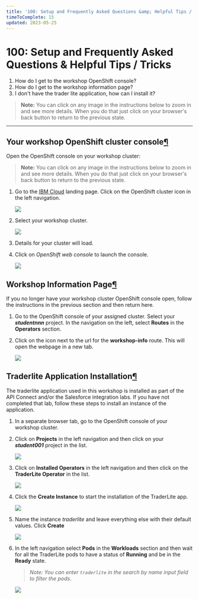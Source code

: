 ```yaml
---
title: '100: Setup and Frequently Asked Questions &amp; Helpful Tips / Tricks'
timeToComplete: 15
updated: 2023-05-25
---
```


# 100: Setup and Frequently Asked Questions &amp; Helpful Tips / Tricks

1. How do I get to the workshop OpenShift console?
2. How do I get to the workshop information page?
3. I don't have the trader lite application, how can I install it?

> **Note:** You can click on any image in the instructions below to zoom in and see more details. When you do that just click on your browser's back button to return to the previous state.

---

## Your workshop OpenShift cluster console[¶](https://ibm.github.io/cloudpakforintegration-workshop/faq/#your-workshop-openshift-cluster-console 'Permanent link')

Open the OpenShift console on your workshop cluster:

> **Note:** You can click on any image in the instructions below to zoom in and see more details. When you do that just click on your browser's back button to return to the previous state.

1. Go to the [IBM Cloud](https://cloud.ibm.com/) landing page. Click on the OpenShift cluster icon in the left navigation.

   [![](https://ibm.github.io/cloudpakforintegration-workshop/faq/images/cloud-roks.png)](images/cloud-roks.png)

2. Select your workshop cluster.

   [![](https://ibm.github.io/cloudpakforintegration-workshop/faq/images/cloud-account.png)](images/cloud-account.png)

3. Details for your cluster will load.
4. Click on _OpenShift web console_ to launch the console.

   [![](https://ibm.github.io/cloudpakforintegration-workshop/faq/images/open-console.png)](images/open-console.png)

## Workshop Information Page[¶](https://ibm.github.io/cloudpakforintegration-workshop/faq/#workshop-information-page 'Permanent link')

If you no longer have your workshop cluster OpenShift console open, follow the instructions in the previous section and then return here.

1. Go to the OpenShift console of your assigned cluster. Select your **_studentnnn_** project. In the navigation on the left, select **Routes** in the **Operators** section.
2. Click on the icon next to the url for the **workshop-info** route. This will open the webpage in a new tab.

   [![](https://ibm.github.io/cloudpakforintegration-workshop/faq/images/workshop-info-route.png)](images/workshop-info-route.png)

## Traderlite Application Installation[¶](https://ibm.github.io/cloudpakforintegration-workshop/faq/#traderlite-application-installation 'Permanent link')

The traderlite application used in this workshop is installed as part of the API Connect and/or the Salesforce integration labs. If you have not completed that lab, follow these steps to install an instance of the application.

1. In a separate browser tab, go to the OpenShift console of your workshop cluster.
2. Click on **Projects** in the left navigation and then click on your **_student001_** project in the list.

   [![](https://ibm.github.io/cloudpakforintegration-workshop/exercise-api-connect/images/select-traderlite-project.png)](../exercise-api-connect/images/select-traderlite-project.png)

3. Click on **Installed Operators** in the left navigation and then click on the **TraderLite Operator** in the list.

   [![](https://ibm.github.io/cloudpakforintegration-workshop/exercise-api-connect/images/select-traderlite-operator.png)](../exercise-api-connect/images/select-traderlite-operator.png)

4. Click the **Create Instance** to start the installation of the TraderLite app.

   [![](https://ibm.github.io/cloudpakforintegration-workshop/exercise-api-connect/images/traderlite-create-instance.png)](../exercise-api-connect/images/traderlite-create-instance.png)

5. Name the instance _traderlite_ and leave everything else with their default values. Click **Create**

   [![](https://ibm.github.io/cloudpakforintegration-workshop/faq/images/traderlite-create-values-default.png)](images/traderlite-create-values-default.png)

6. In the left navigation select **Pods** in the **Workloads** section and then wait for all the TraderLite pods to have a status of **Running** and be in the **Ready** state.

   > _Note: You can enter `traderlite` in the search by name input field to filter the pods._

   [![](https://ibm.github.io/cloudpakforintegration-workshop/exercise-api-connect/images/traderlite-pods-ready.png)](../exercise-api-connect/images/traderlite-pods-ready.png)

